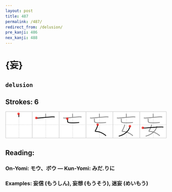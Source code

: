 ```yaml
---
layout: post
title: 487
permalink: /487/
redirect_from: /delusion/
pre_kanji: 486
nex_kanji: 488
---
```


# {妄}

## `delusion`

## Strokes: 6

<div class="stroke"><img src="../images/E5A684.png" /></div>

## Reading:

### On-Yomi: モウ、ボウ &mdash; Kun-Yomi: みだ.りに

### Examples: 妄信 (もうしん), 妄想 (もうそう), 迷妄 (めいもう)
